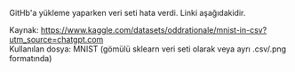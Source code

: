 GitHb'a yükleme yaparken veri seti hata verdi. Linki aşağıdakidir.

Kaynak: https://www.kaggle.com/datasets/oddrationale/mnist-in-csv?utm_source=chatgpt.com  
Kullanılan dosya: MNIST (gömülü sklearn veri seti olarak veya ayrı .csv/.png formatında)

